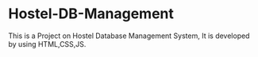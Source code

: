 # Hostel-DB-Management
This is a Project on Hostel Database Management System,
It is developed by using HTML,CSS,JS.

